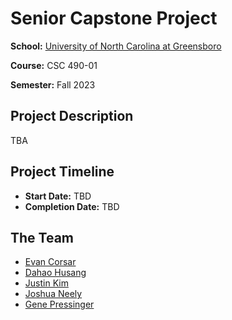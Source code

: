 # Senior Capstone Project
**School:** [University of North Carolina at Greensboro](https://uncg.edu)

**Course:**  CSC 490-01

**Semester:** Fall 2023

## Project Description
TBA

## Project Timeline
- **Start Date:** TBD
- **Completion Date:** TBD

## The Team
- [Evan Corsar](https://github.com/EvanCorsar)
- [Dahao Husang]()
- [Justin Kim](https://github.com/Justinkim0228)
- [Joshua Neely]()
- [Gene Pressinger](https://github.com/GeneUNCG)
